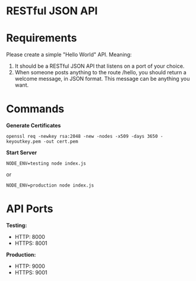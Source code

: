 # RESTful JSON API

# Requirements

Please create a simple "Hello World" API. Meaning:

1. It should be a RESTful JSON API that listens on a port of your choice. 
2. When someone posts anything to the route /hello, you should return a welcome message, in JSON format. This message can be anything you want. 

# Commands

**Generate Certificates**
```
openssl req -newkey rsa:2048 -new -nodes -x509 -days 3650 -keyoutkey.pem -out cert.pem
```

**Start Server**
```
NODE_ENV=testing node index.js
```
or
```
NODE_ENV=production node index.js
```

# API Ports

**Testing:**
* HTTP: 8000
* HTTPS: 8001

**Production:**
* HTTP: 9000
* HTTPS: 9001